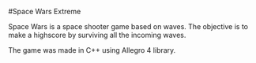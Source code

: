 #Space Wars Extreme

Space Wars is a space shooter game based on waves. The objective is to make a highscore by surviving all the incoming waves.

The game was made in C++ using Allegro 4 library.
